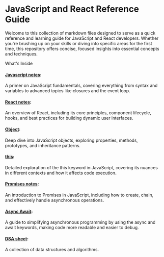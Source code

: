# JavaScript and React Reference Guide

Welcome to this collection of markdown files designed to serve as a quick reference and learning guide for JavaScript and React developers. Whether you're brushing up on your skills or diving into specific areas for the first time, this repository offers concise, focused insights into essential concepts and techniques.

What's Inside

#### [Javascript notes](./javascript.md): 
A primer on JavaScript fundamentals, covering everything from syntax and variables to advanced topics like closures and the event loop.

#### [React notes](./React.md): 
An overview of React, including its core principles, component lifecycle, hooks, and best practices for building dynamic user interfaces.

#### [Object](./object.md): 
Deep dive into JavaScript objects, exploring properties, methods, prototypes, and inheritance patterns.

#### [this](./this.md): 
Detailed exploration of the this keyword in JavaScript, covering its nuances in different contexts and how it affects code execution.

#### [Promises notes](./Promises.md): 
An introduction to Promises in JavaScript, including how to create, chain, and effectively handle asynchronous operations.

#### [Async Await](./async_await.md):
A guide to simplifying asynchronous programming by using the async and await keywords, making code more readable and easier to debug.

#### [DSA sheet](./dsasheet.md): 
A collection of data structures and algorithms.